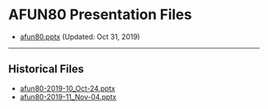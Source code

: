 <!--
This is a machine generated file, and should not be edited, as it will be overwritten with future updates.
-->

# AFUN80 Presentation Files

- [afun80.pptx](https://globaleventcdn.blob.core.windows.net/assets/afun/afun80/afun80.pptx) (Updated: Oct 31, 2019)
---
## Historical Files
- [afun80-2019-10_Oct-24.pptx](https://globaleventcdn.blob.core.windows.net/assets/afun/afun80/afun80-2019-10_Oct-24.pptx)
- [afun80-2019-11_Nov-04.pptx](https://globaleventcdn.blob.core.windows.net/assets/afun/afun80/afun80-2019-11_Nov-04.pptx)


